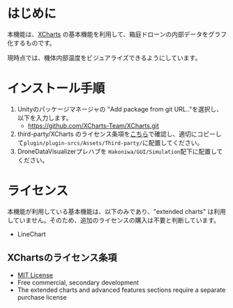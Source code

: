 # はじめに

本機能は、[XCharts](https://github.com/XCharts-Team/XCharts) の基本機能を利用して、箱庭ドローンの内部データをグラフ化するものです。

現時点では、機体内部温度をビジュアライズできるようにしています。

# インストール手順

1. Unityのパッケージマネージャの "Add package from git URL.."を選択し、以下を入力します。
   - https://github.com/XCharts-Team/XCharts.git
2. third-party/XCharts のライセンス条項を[こちら](LICENSE.md)で確認し、適切にコピーして`plugin/plugin-srcs/Assets/Third-party/`に配置してください。
3. DroneDataVisualizerプレハブを `Hakoniwa/GUI/Simulation`配下に配置してください。

# ライセンス

本機能が利用している基本機能は、以下のみであり、"extended charts" は利用していません。そのため、追加のライセンスの購入は不要と判断しています。
- LineChart

## XChartsのライセンス条項
- [MIT License](LICENSE.md)
- Free commercial, secondary development
- The extended charts and advanced features sections require a separate purchase license

